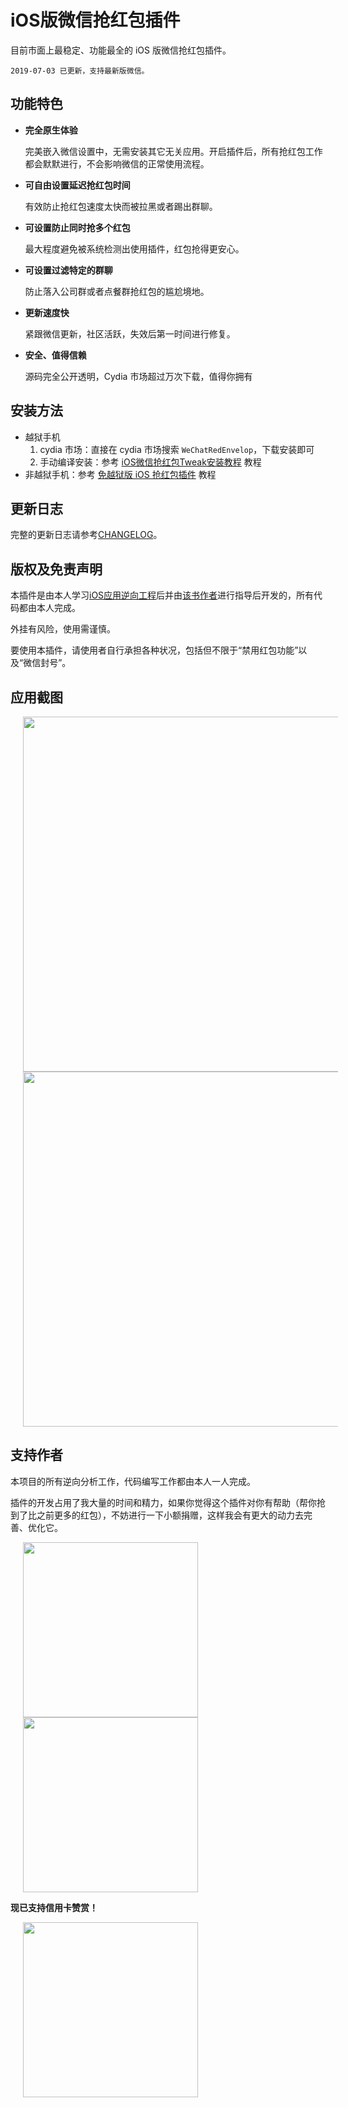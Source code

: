 # iOS版微信抢红包插件

目前市面上最稳定、功能最全的 iOS 版微信抢红包插件。

```
2019-07-03 已更新，支持最新版微信。
```

## 功能特色

- **完全原生体验**

    完美嵌入微信设置中，无需安装其它无关应用。开启插件后，所有抢红包工作都会默默进行，不会影响微信的正常使用流程。

- **可自由设置延迟抢红包时间**

    有效防止抢红包速度太快而被拉黑或者踢出群聊。

- **可设置防止同时抢多个红包**

    最大程度避免被系统检测出使用插件，红包抢得更安心。

- **可设置过滤特定的群聊**

    防止落入公司群或者点餐群抢红包的尴尬境地。

- **更新速度快**
 
    紧跟微信更新，社区活跃，失效后第一时间进行修复。

- **安全、值得信赖**

    源码完全公开透明，Cydia 市场超过万次下载，值得你拥有

## 安装方法

- 越狱手机
    1. cydia 市场：直接在 cydia 市场搜索 `WeChatRedEnvelop`，下载安装即可
    2. 手动编译安装：参考 [iOS微信抢红包Tweak安装教程](http://www.swiftyper.com/2016/01/25/ios-tweak-install-guide/) 教程
- 非越狱手机：参考 [免越狱版 iOS 抢红包插件](http://www.swiftyper.com/2016/12/26/wechat-redenvelop-tweak-for-non-jailbroken-iphone/) 教程

## 更新日志

完整的更新日志请参考[CHANGELOG](./CHANGELOG.md)。

## 版权及免责声明

本插件是由本人学习[iOS应用逆向工程](https://www.amazon.cn/gp/product/B00VFDVY7E/ref=as_li_tf_tl?ie=UTF8&camp=536&creative=3200&creativeASIN=B00VFDVY7E&linkCode=as2&tag=buginux-23)后并由[该书作者](https://github.com/iosre)进行指导后开发的，所有代码都由本人完成。

外挂有风险，使用需谨慎。

要使用本插件，请使用者自行承担各种状况，包括但不限于“禁用红包功能”以及“微信封号”。

## 应用截图

<img src="./ScreenShots/Setting.jpg" height="568" hspace="20">
<img src="./ScreenShots/AssistantSetting.jpg" height="568" hspace="20">

## 支持作者

本项目的所有逆向分析工作，代码编写工作都由本人一人完成。

插件的开发占用了我大量的时间和精力，如果你觉得这个插件对你有帮助（帮你抢到了比之前更多的红包），不妨进行一下小额捐赠，这样我会有更大的动力去完善、优化它。

<img src="./ScreenShots/WechatReward.jpeg" height="280" hspace="20">
<img src="./ScreenShots/AliPay.jpeg" height="280" hspace="20">

**现已支持信用卡赞赏！**

<img src="./ScreenShots/WechatPayCredit.jpg" height="280" hspace="20">

